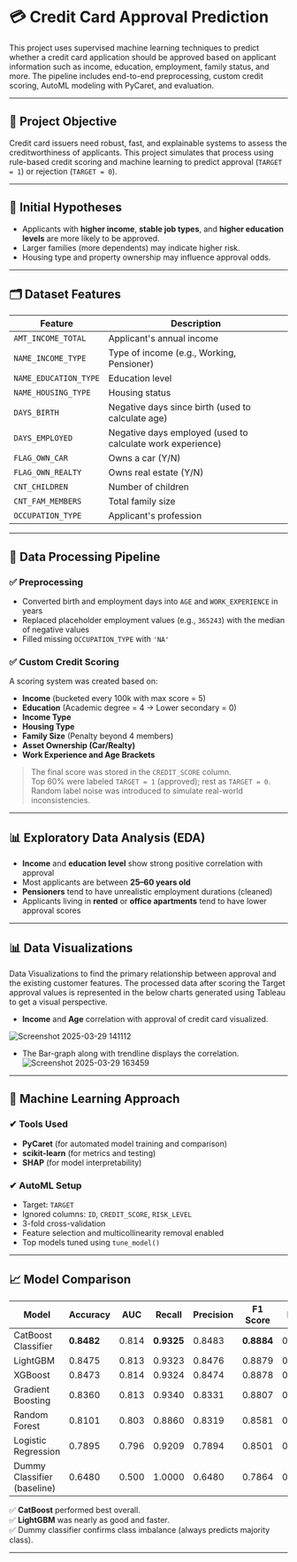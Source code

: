 # 💳 Credit Card Approval Prediction

This project uses supervised machine learning techniques to predict whether a credit card application should be approved based on applicant information such as income, education, employment, family status, and more. The pipeline includes end-to-end preprocessing, custom credit scoring, AutoML modeling with PyCaret, and evaluation.

---

## 📌 Project Objective

Credit card issuers need robust, fast, and explainable systems to assess the creditworthiness of applicants. This project simulates that process using rule-based credit scoring and machine learning to predict approval (`TARGET = 1`) or rejection (`TARGET = 0`).

---

## 🧪 Initial Hypotheses

- Applicants with **higher income**, **stable job types**, and **higher education levels** are more likely to be approved.
- Larger families (more dependents) may indicate higher risk.
- Housing type and property ownership may influence approval odds.

---

## 🗂 Dataset Features

| Feature               | Description                                 |
|----------------------|---------------------------------------------|
| `AMT_INCOME_TOTAL`    | Applicant's annual income                   |
| `NAME_INCOME_TYPE`    | Type of income (e.g., Working, Pensioner)   |
| `NAME_EDUCATION_TYPE` | Education level                             |
| `NAME_HOUSING_TYPE`   | Housing status                              |
| `DAYS_BIRTH`          | Negative days since birth (used to calculate age) |
| `DAYS_EMPLOYED`       | Negative days employed (used to calculate work experience) |
| `FLAG_OWN_CAR`        | Owns a car (Y/N)                            |
| `FLAG_OWN_REALTY`     | Owns real estate (Y/N)                      |
| `CNT_CHILDREN`        | Number of children                          |
| `CNT_FAM_MEMBERS`     | Total family size                           |
| `OCCUPATION_TYPE`     | Applicant's profession                      |

---

## 🧠 Data Processing Pipeline

### ✅ Preprocessing
- Converted birth and employment days into `AGE` and `WORK_EXPERIENCE` in years
- Replaced placeholder employment values (e.g., `365243`) with the median of negative values
- Filled missing `OCCUPATION_TYPE` with `'NA'`

### ✅ Custom Credit Scoring
A scoring system was created based on:

- **Income** (bucketed every 100k with max score = 5)
- **Education** (Academic degree = 4 → Lower secondary = 0)
- **Income Type**
- **Housing Type**
- **Family Size** (Penalty beyond 4 members)
- **Asset Ownership (Car/Realty)**
- **Work Experience and Age Brackets**

> The final score was stored in the `CREDIT_SCORE` column.  
> Top 60% were labeled `TARGET = 1` (approved); rest as `TARGET = 0`.  
> Random label noise was introduced to simulate real-world inconsistencies.

---

## 📊 Exploratory Data Analysis (EDA)

- **Income** and **education level** show strong positive correlation with approval
- Most applicants are between **25–60 years old**
- **Pensioners** tend to have unrealistic employment durations (cleaned)
- Applicants living in **rented** or **office apartments** tend to have lower approval scores

---

## 📊 Data Visualizations
Data Visualizations to find the primary relationship between approval and the existing customer features. The processed data after scoring the Target approval values is represented in the below charts generated using Tableau to get a visual perspective.

- **Income** and **Age** correlation with approval of credit card visualized.

![Screenshot 2025-03-29 141112](https://github.com/user-attachments/assets/07f1e0b9-6ded-476e-b665-e5c71b201ac0)

- The Bar-graph along with trendline displays the correlation.
![Screenshot 2025-03-29 163459](https://github.com/user-attachments/assets/b8f18b2c-369c-42b9-b79f-220ac952dd1f)


---

## 🤖 Machine Learning Approach

### ✔ Tools Used
- **PyCaret** (for automated model training and comparison)
- **scikit-learn** (for metrics and testing)
- **SHAP** (for model interpretability)

### ✔ AutoML Setup
- Target: `TARGET`
- Ignored columns: `ID`, `CREDIT_SCORE`, `RISK_LEVEL`
- 3-fold cross-validation
- Feature selection and multicollinearity removal enabled
- Top models tuned using `tune_model()`

---

## 📈 Model Comparison

| Model                         | Accuracy | AUC   | Recall | Precision | F1 Score | MCC   | Kappa | Time (s) |
|------------------------------|----------|-------|--------|-----------|----------|-------|--------|----------|
| CatBoost Classifier          | **0.8482** | 0.814 | **0.9325** | 0.8483    | **0.8884** | 0.6598 | 0.6527 | 24.01    |
| LightGBM                     | 0.8475   | 0.813 | 0.9323 | 0.8476    | 0.8879   | 0.6582 | 0.6510 | 1.90     |
| XGBoost                      | 0.8473   | 0.814 | 0.9324 | 0.8474    | 0.8878   | 0.6579 | 0.6506 | 2.60     |
| Gradient Boosting            | 0.8360   | 0.813 | 0.9340 | 0.8331    | 0.8807   | 0.6316 | 0.6211 | 13.49    |
| Random Forest                | 0.8101   | 0.803 | 0.8860 | 0.8319    | 0.8581   | 0.5747 | 0.5721 | 12.93    |
| Logistic Regression          | 0.7895   | 0.796 | 0.9209 | 0.7894    | 0.8501   | 0.5210 | 0.5038 | 11.70    |
| Dummy Classifier (baseline)  | 0.6480   | 0.500 | 1.0000 | 0.6480    | 0.7864   | 0.0000 | 0.0000 | 1.17     |

✅ **CatBoost** performed best overall.  
✅ **LightGBM** was nearly as good and faster.  
✅ Dummy classifier confirms class imbalance (always predicts majority class).

---
